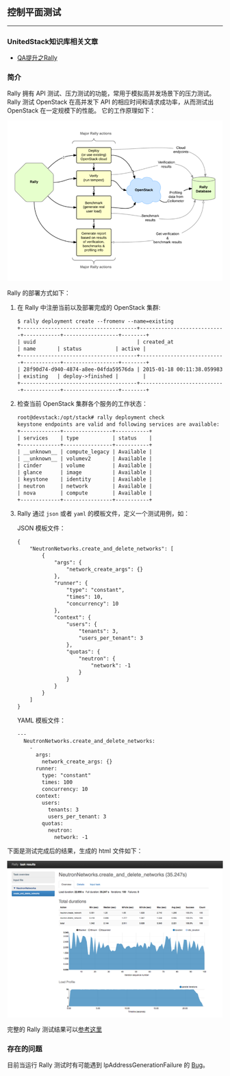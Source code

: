 ## 控制平面测试

---

### UnitedStack知识库相关文章

 - [QA提升之Rally](https://confluence.ustack.com/display/SDN/Rally)

### 简介

 Rally 拥有 API 测试、压力测试的功能，常用于模拟高并发场景下的压力测试。
 Rally 测试 OpenStack 在高并发下 API 的相应时间和请求成功率，从而测试出 OpenStack 在一定规模下的性能。 
 它的工作原理如下：

 ![rally][1]

 Rally 的部署方式如下：

 1. 在 Rally 中注册当前以及部署完成的 OpenStack 集群:

    ```
    $ rally deployment create --fromenv --name=existing
    +--------------------------------------+----------------------------+------------+------------------+--------+
    | uuid                                 | created_at                 | name       | status           | active |
    +--------------------------------------+----------------------------+------------+------------------+--------+
    | 28f90d74-d940-4874-a8ee-04fda59576da | 2015-01-18 00:11:38.059983 | existing   | deploy->finished |        |
    +--------------------------------------+----------------------------+------------+------------------+--------+
    ```
 2. 检查当前 OpenStack 集群各个服务的工作状态：

    ```
    root@devstack:/opt/stack# rally deployment check
    keystone endpoints are valid and following services are available:
    +-------------+----------------+-----------+
    | services    | type           | status    |
    +-------------+----------------+-----------+
    | __unknown__ | compute_legacy | Available |
    | __unknown__ | volumev2       | Available |
    | cinder      | volume         | Available |
    | glance      | image          | Available |
    | keystone    | identity       | Available |
    | neutron     | network        | Available |
    | nova        | compute        | Available |
    +-------------+----------------+-----------+
    ```

 3. Rally 通过 `json` 或者 `yaml` 的模板文件，定义一个测试用例，如：

    JSON 模板文件：
    ```
    {
        "NeutronNetworks.create_and_delete_networks": [
            {
                "args": {
                    "network_create_args": {}
                },
                "runner": {
                    "type": "constant",
                    "times": 10,
                    "concurrency": 10
                },
                "context": {
                    "users": {
                        "tenants": 3,
                        "users_per_tenant": 3
                    },
                    "quotas": {
                        "neutron": {
                            "network": -1
                        }
                    }
                }
            }
        ]
    }
    ```

    YAML 模板文件：

    ```
    ---
      NeutronNetworks.create_and_delete_networks:
        -
          args:
            network_create_args: {}
          runner:
            type: "constant"
            times: 100
            concurrency: 10
          context:
            users:
              tenants: 3
              users_per_tenant: 3
            quotas:
              neutron:
                network: -1
    ```

 下面是测试完成后的结果，生成的 html 文件如下：

 ![rally_result][2]

 完整的 Rally 测试结果可以[参考这里](../../attachment/rally.html)

### 存在的问题
目前当运行 Rally 测试时有可能遇到 IpAddressGenerationFailure 的 [Bug](https://bugs.launchpad.net/neutron/+bug/1562887)。



 [1]: ../../images/stability/rally.png
 [2]: ../../images/stability/rally_result.png
